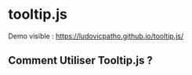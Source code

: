 ﻿# tooltip.js

Demo visible :  https://ludovicpatho.github.io/tooltip.js/

## Comment Utiliser Tooltip.js ? 

